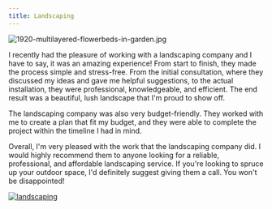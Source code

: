 ```yaml
---
title: Landscaping
---
```


![1920-multilayered-flowerbeds-in-garden.jpg](/1920-multilayered-flowerbeds-in-garden.jpg)

I recently had the pleasure of working with a landscaping company and I have to say, it was an amazing experience! From start to finish, they made the process simple and stress-free. From the initial consultation, where they discussed my ideas and gave me helpful suggestions, to the actual installation, they were professional, knowledgeable, and efficient. The end result was a beautiful, lush landscape that I'm proud to show off.

The landscaping company was also very budget-friendly. They worked with me to create a plan that fit my budget, and they were able to complete the project within the timeline I had in mind.

Overall, I'm very pleased with the work that the landscaping company did. I would highly recommend them to anyone looking for a reliable, professional, and affordable landscaping service. If you're looking to spruce up your outdoor space, I'd definitely suggest giving them a call. You won't be disappointed!

[![landscaping](<https://dabuttonfactory.com/button.png?t=CHECK+SERVICE&f=Noto+Sans-Bold&ts=26&tc=fff&hp=45&vp=20&c=11&bgt=unicolored&bgc=4bd42f>)](<https://www.bark.com/?a_aid=5d2d0e83cdc3>)